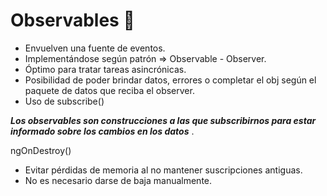 # Observables :volcano:

* Envuelven una fuente de eventos.
* Implementándose según patrón => Observable - Observer.
* Óptimo para tratar tareas asincrónicas.
* Posibilidad de poder brindar datos, errores o completar el obj según el paquete de datos que reciba el observer.
* Uso de subscribe()

***Los observables son construcciones a las que subscribirnos para estar informado sobre los cambios en los datos*** .

ngOnDestroy()

* Evitar pérdidas de memoria al no mantener suscripciones antiguas.
* No es necesario darse de baja manualmente.
